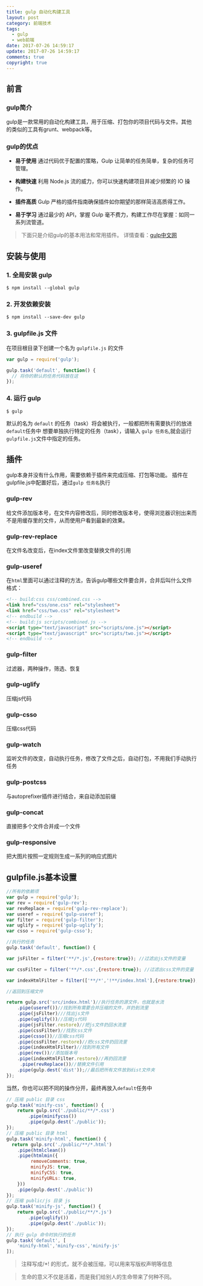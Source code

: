 ```yaml
---
title: gulp 自动化构建工具
layout: post
category: 前端技术
tags:
  - gulp
  - web前端
date: 2017-07-26 14:59:17
update: 2017-07-26 14:59:17
comments: true
copyright: true
---
```


## 前言

### gulp简介

gulp是一款常用的自动化构建工具，用于压缩、打包你的项目代码与文件。其他的类似的工具有grunt、webpack等。

### gulp的优点

- **易于使用**
通过代码优于配置的策略，Gulp 让简单的任务简单，复杂的任务可管理。

- **构建快速**
利用 Node.js 流的威力，你可以快速构建项目并减少频繁的 IO 操作。

- **插件高质**
Gulp 严格的插件指南确保插件如你期望的那样简洁高质得工作。

- **易于学习**
通过最少的 API，掌握 Gulp 毫不费力，构建工作尽在掌握：如同一系列流管道。

>下面只是介绍gulp的基本用法和常用插件。
详情查看：[gulp中文网](https://www.gulpjs.com.cn/)

<!-- more -->
## 安装与使用

### 1. 全局安装 gulp

``` git
$ npm install --global gulp
```
### 2. 开发依赖安装

``` git
$ npm install --save-dev gulp
```

### 3. gulpfile.js 文件
在项目根目录下创建一个名为 `gulpfile.js` 的文件

``` javascript
var gulp = require('gulp');

gulp.task('default', function() {
  // 将你的默认的任务代码放在这
});
```

### 4. 运行 gulp

``` git
$ gulp
```
默认的名为 `default` 的任务（task）将会被执行，一般都把所有需要执行的放进`default`任务中
想要单独执行特定的任务（task），请输入 `gulp 任务名`,就会运行`gulpfile.js`文件中指定的任务。


## 插件

gulp本身并没有什么作用，需要依赖于插件来完成压缩、打包等功能。
插件在gulpfile.js中配置好后，通过`gulp 任务名`执行

### gulp-rev

给文件添加版本号，在文件内容修改后，同时修改版本号，使得浏览器识别出来而不是用缓存里的文件，从而使用户看到最新的效果。

###	gulp-rev-replace

在文件名改变后，在index文件里改变替换文件的引用

###	gulp-useref

在`html`里面可以通过注释的方法，告诉gulp哪些文件要合并，合并后叫什么文件
格式：

``` html
<!-- build:css css/combined.css -->
<link href="css/one.css" rel="stylesheet">
<link href="css/two.css" rel="stylesheet">
<!-- endbuild -->
<!-- build:js scripts/combined.js -->
<script type="text/javascript" src="scripts/one.js"></script> 
<script type="text/javascript" src="scripts/two.js"></script> 
<!-- endbuild -->
```

### gulp-filter

过滤器，两种操作，筛选、恢复

### gulp-uglify

压缩js代码

### gulp-csso

压缩css代码

### gulp-watch

监听文件的改变，自动执行任务，修改了文件之后，自动打包，不用我们手动执行任务

### gulp-postcss

与autoprefixer插件进行结合，来自动添加前缀

###	gulp-concat

直接把多个文件合并成一个文件

### gulp-responsive

把大图片按照一定规则生成一系列的响应式图片

## gulpfile.js基本设置

``` javascript
//所有的依赖项
var gulp = require('gulp');
var rev = require('gulp-rev');
var revReplace = require('gulp-rev-replace');
var useref = require('gulp-useref');
var filter = require('gulp-filter');
var uglify = require('gulp-uglify');
var csso = require('gulp-csso');

//执行的任务
gulp.task('default', function() {

var jsFilter = filter('**/*.js',{restore:true}); //过滤出js文件的变量

var cssFilter = filter('**/*.css',{restore:true}); //过滤出css文件的变量

var indexHtmlFilter = filter(['**/*','!**/index.html'],{restore:true}); //过滤出所有文件的变量，但是防止了改变index的文件名

//返回到压缩文件

return gulp.src('src/index.html')//执行任务的源文件，也就是水流
    .pipe(useref())//找到所有需要合并压缩的文件，并扔到流里
    .pipe(jsFilter)///找出js文件
    .pipe(uglify())//压缩js代码
    .pipe(jsFilter.restore)//把js文件扔回水流里
    .pipe(cssFilter)//找到css文件
    .pipe(csso())//压缩css代码
    .pipe(cssFilter.restore)//把css文件扔回流里
    .pipe(indexHtmlFilter)//找到所有文件
    .pipe(rev())//添加版本号
    .pipe(indexHtmlFilter.restore)//再扔回流里
	 .pipe(revReplace())//替换文件引用
    .pipe(gulp.dest('dist'));//最后把所有文件放到dist文件夹
});
```
当然，你也可以把不同的操作分开，最终再放入`default`任务中

``` javascript
// 压缩 public 目录 css
gulp.task('minify-css', function() {
    return gulp.src('./public/**/*.css')
        .pipe(minifycss())
        .pipe(gulp.dest('./public'));
});
// 压缩 public 目录 html
gulp.task('minify-html', function() {
  return gulp.src('./public/**/*.html')
    .pipe(htmlclean())
    .pipe(htmlmin({
         removeComments: true,
         minifyJS: true,
         minifyCSS: true,
         minifyURLs: true,
    }))
    .pipe(gulp.dest('./public'))
});
// 压缩 public/js 目录 js
gulp.task('minify-js', function() {
    return gulp.src('./public/**/*.js')
        .pipe(uglify())
        .pipe(gulp.dest('./public'));
});
// 执行 gulp 命令时执行的任务
gulp.task('default', [
    'minify-html','minify-css','minify-js'
]);
```

>注释写成/\*! 的形式，就不会被压缩，可以用来写版权声明等信息


<blockquote class="blockquote-center">生命的意义不仅是活着，而是我们给别人的生命带来了何种不同。</blockquote>